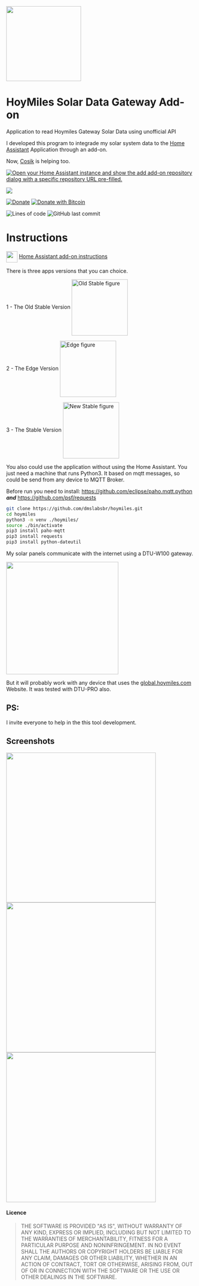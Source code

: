 <img src="https://github.com/dmslabsbr/hoymiles/raw/master/img/logo.png" alt="" width="200" />


# HoyMiles Solar Data Gateway Add-on
Application to read Hoymiles Gateway Solar Data using unofficial API

I developed this program to integrade my solar system data to the [Home Assistant](https://www.home-assistant.io/) Application through an add-on.

Now, [Cosik](https://github.com/Cosik)  is helping too.

[![Open your Home Assistant instance and show the add add-on repository dialog with a specific repository URL pre-filled.](https://my.home-assistant.io/badges/supervisor_add_addon_repository.svg)](https://my.home-assistant.io/redirect/supervisor_add_addon_repository/?repository_url=https%3A%2F%2Fgithub.com%2Fdmslabsbr%2Fhoymiles)


<a href="https://www.buymeacoffee.com/dmslabs"><img src="https://img.buymeacoffee.com/button-api/?text=Buy me a pizza&emoji=🍕&slug=dmslabs&button_colour=FFDD00&font_colour=000000&font_family=Cookie&outline_colour=000000&coffee_colour=ffffff"></a>

[![Donate](https://img.shields.io/badge/Donate-PayPal-green.svg)](https://www.paypal.com/cgi-bin/webscr?cmd=_s-xclick&hosted_button_id=9S3JYKPHR3XQ6)
[![Donate with Bitcoin](https://en.cryptobadges.io/badge/micro/1MAC9RBnPYT9ua1zsgvhwfRoASTBKr4QL8)](https://www.blockchain.com/btc/address/1MAC9RBnPYT9ua1zsgvhwfRoASTBKr4QL8)

<img alt="Lines of code" src="https://img.shields.io/tokei/lines/github/dmslabsbr/hoymiles">
<img alt="GitHub last commit" src="https://img.shields.io/github/last-commit/dmslabsbr/hoymiles">


# Instructions

<img align="center" src="https://github.com/dmslabsbr/hoymiles/raw/master/img/hass.io.png" alt="" width="30" /> [Home Assistant add-on instructions](DOCS.md)

There is three apps versions that you can choice.

1 - The Old Stable Version
[<img align="center" src="https://github.com/dmslabsbr/hoymiles/raw/master/img/dtu.png" alt="Old Stable figure" width="150" />](https://github.com/dmslabsbr/hoymiles/oldStable)

2 - The Edge Version
[<img align="center" src="https://github.com/dmslabsbr/hoymiles/raw/master/img/dtu.png" alt="Edge figure" width="150" />](https://github.com/dmslabsbr/hoymiles/edge)

3 - The Stable Version
[<img align="center" src="https://github.com/dmslabsbr/hoymiles/raw/master/img/dtu.png" alt="New Stable figure" width="150" />](https://github.com/dmslabsbr/hoymiles/stable)


You also could use the application without using the Home Assistant. You just need a machine that runs Python3. It based on mqtt messages, so could be send from any device to MQTT Broker.


Before run you need to install:
   https://github.com/eclipse/paho.mqtt.python  ***and***
   https://github.com/psf/requests


```bash
git clone https://github.com/dmslabsbr/hoymiles.git
cd hoymiles
python3 -m venv ./hoymiles/
source ./bin/activate
pip3 install paho-mqtt
pip3 install requests
pip3 install python-dateutil
```

My solar panels communicate with the internet using a DTU-W100 gateway.

<img src="https://github.com/dmslabsbr/hoymiles/raw/master/icon.png" alt="" width="300" />

But it will probably work with any device that uses the [global.hoymiles.com](https://global.hoymiles.com/) Website. It was tested with DTU-PRO also.


## PS:
I invite everyone to help in the this tool development.

## Screenshots

<img src="https://github.com/dmslabsbr/hoymiles/blob/master/img/Hass1.png?raw=true" alt="" width="400" />

<img src="https://github.com/dmslabsbr/hoymiles/blob/master/img/Hass2.png?raw=true" alt="" width="400" />

<img src="https://github.com/dmslabsbr/hoymiles/blob/master/img/Hass3.png?raw=true" alt="" width="400" />



#### Licence

> THE SOFTWARE IS PROVIDED "AS IS", WITHOUT WARRANTY OF ANY KIND, EXPRESS OR IMPLIED, INCLUDING BUT NOT LIMITED TO THE WARRANTIES OF MERCHANTABILITY, FITNESS FOR A PARTICULAR PURPOSE AND NONINFRINGEMENT. IN NO EVENT SHALL THE AUTHORS OR COPYRIGHT HOLDERS BE LIABLE FOR ANY CLAIM, DAMAGES OR OTHER LIABILITY, WHETHER IN AN ACTION OF CONTRACT, TORT OR OTHERWISE, ARISING FROM, OUT OF OR IN CONNECTION WITH THE SOFTWARE OR THE USE OR OTHER DEALINGS IN THE SOFTWARE.

